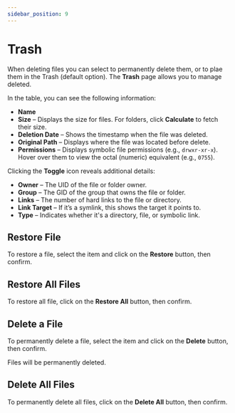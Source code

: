 ```yaml
---
sidebar_position: 9
---
```


# Trash

When deleting files you can select to permanently delete them, or to plae them in the Trash (default option).
The **Trash** page allows you to manage deleted.

In the table, you can see the following information:

* **Name**
* **Size** – Displays the size for files. For folders, click **Calculate** to fetch their size.
* **Deletion Date** – Shows the timestamp when the file was deleted.
* **Original Path** – Displays where the file was located before delete.
* **Permissions** – Displays symbolic file permissions (e.g., `drwxr-xr-x`). Hover over them to view the octal (numeric) equivalent (e.g., `0755`).

Clicking the **Toggle** icon reveals additional details:

* **Owner** – The UID of the file or folder owner.
* **Group** – The GID of the group that owns the file or folder.
* **Links** – The number of hard links to the file or directory.
* **Link Target** – If it’s a symlink, this shows the target it points to.
* **Type** – Indicates whether it's a directory, file, or symbolic link.

## Restore File

To restore a file, select the item and click on the **Restore** button, then confirm.

## Restore All Files

To restore all file, click on the **Restore All** button, then confirm.

## Delete a File

To permanently delete a file, select the item and click on the **Delete** button, then confirm.

Files will be permanently deleted.

## Delete All Files

To permanently delete all files, click on the **Delete All** button, then confirm.
